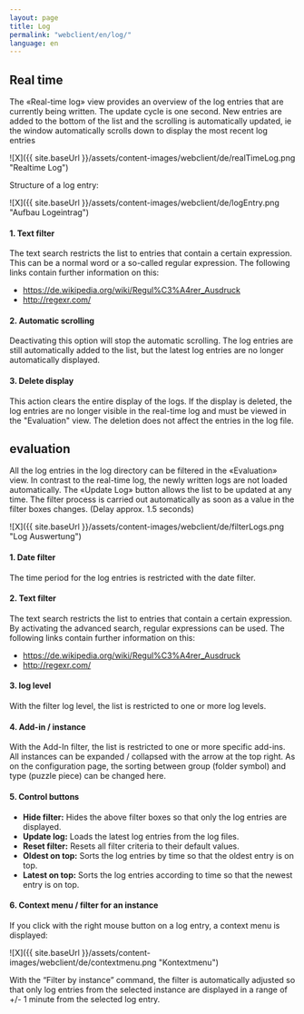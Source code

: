 ```yaml
---
layout: page
title: Log
permalink: "webclient/en/log/"
language: en
---
```

## Real time

The «Real-time log» view provides an overview of the log entries that are currently being written. The update cycle is one second. New entries are added to the bottom of the list and the scrolling is automatically updated, ie the window automatically scrolls down to display the most recent log entries

![X]({{ site.baseUrl }}/assets/content-images/webclient/de/realTimeLog.png "Realtime Log")

Structure of a log entry:

 ![X]({{ site.baseUrl }}/assets/content-images/webclient/de/logEntry.png "Aufbau Logeintrag")

#### 1. Text filter

The text search restricts the list to entries that contain a certain expression. This can be a normal word or a so-called regular expression. The following links contain further information on this:

* <https://de.wikipedia.org/wiki/Regul%C3%A4rer_Ausdruck>  
* <http://regexr.com/>  

#### 2. Automatic scrolling

Deactivating this option will stop the automatic scrolling. The log entries are still automatically added to the list, but the latest log entries are no longer automatically displayed.

#### 3. Delete display

This action clears the entire display of the logs. If the display is deleted, the log entries are no longer visible in the real-time log and must be viewed in the "Evaluation" view. The deletion does not affect the entries in the log file.

## evaluation

All the log entries in the log directory can be filtered in the «Evaluation» view. In contrast to the real-time log, the newly written logs are not loaded automatically. The «Update Log» button allows the list to be updated at any time. The filter process is carried out automatically as soon as a value in the filter boxes changes. (Delay approx. 1.5 seconds)

![X]({{ site.baseUrl }}/assets/content-images/webclient/de/filterLogs.png "Log Auswertung")

#### 1. Date filter

  The time period for the log entries is restricted with the date filter.
  
#### 2. Text filter

The text search restricts the list to entries that contain a certain expression. By activating the advanced search, regular expressions can be used. 
The following links contain further information on this:

* <https://de.wikipedia.org/wiki/Regul%C3%A4rer_Ausdruck>  
* <http://regexr.com/>  

#### 3. log level

With the filter log level, the list is restricted to one or more log levels. 

#### 4. Add-in / instance

With the Add-In filter, the list is restricted to one or more specific add-ins. All instances can be expanded / collapsed with the arrow at the top right. As on the configuration page, the sorting between group (folder symbol) and type (puzzle piece) can be changed here.

#### 5. Control buttons
  * **Hide filter:** Hides the above filter boxes so that only the log entries are displayed.
  * **Update log:** Loads the latest log entries from the log files.
  * **Reset filter:** Resets all filter criteria to their default values.
  * **Oldest on top:** Sorts the log entries by time so that the oldest entry is on top.
  * **Latest on top:** Sorts the log entries according to time so that the newest entry is on top.

#### 6. Context menu / filter for an instance

If you click with the right mouse button on a log entry, a context menu is displayed:

![X]({{ site.baseUrl }}/assets/content-images/webclient/de/contextmenu.png "Kontextmenu")

With the “Filter by instance” command, the filter is automatically adjusted so that only log entries from the selected instance are displayed in a range of +/- 1 minute from the selected log entry.

